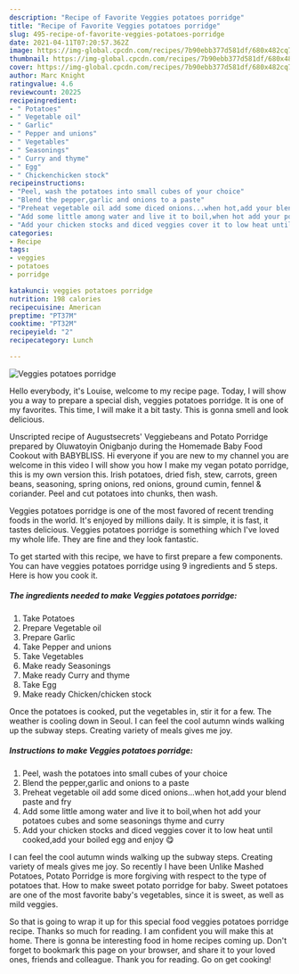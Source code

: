 ```yaml
---
description: "Recipe of Favorite Veggies potatoes porridge"
title: "Recipe of Favorite Veggies potatoes porridge"
slug: 495-recipe-of-favorite-veggies-potatoes-porridge
date: 2021-04-11T07:20:57.362Z
image: https://img-global.cpcdn.com/recipes/7b90ebb377d581df/680x482cq70/veggies-potatoes-porridge-recipe-main-photo.jpg
thumbnail: https://img-global.cpcdn.com/recipes/7b90ebb377d581df/680x482cq70/veggies-potatoes-porridge-recipe-main-photo.jpg
cover: https://img-global.cpcdn.com/recipes/7b90ebb377d581df/680x482cq70/veggies-potatoes-porridge-recipe-main-photo.jpg
author: Marc Knight
ratingvalue: 4.6
reviewcount: 20225
recipeingredient:
- " Potatoes"
- " Vegetable oil"
- " Garlic"
- " Pepper and unions"
- " Vegetables"
- " Seasonings"
- " Curry and thyme"
- " Egg"
- " Chickenchicken stock"
recipeinstructions:
- "Peel, wash the potatoes into small cubes of your choice"
- "Blend the pepper,garlic and onions to a paste"
- "Preheat vegetable oil add some diced onions...when hot,add your blend paste and fry"
- "Add some little among water and live it to boil,when hot add your potatoes cubes and some seasonings thyme and curry"
- "Add your chicken stocks and diced veggies cover it to low heat until cooked,add your boiled egg and enjoy 😋"
categories:
- Recipe
tags:
- veggies
- potatoes
- porridge

katakunci: veggies potatoes porridge 
nutrition: 198 calories
recipecuisine: American
preptime: "PT37M"
cooktime: "PT32M"
recipeyield: "2"
recipecategory: Lunch

---
```



![Veggies potatoes porridge](https://img-global.cpcdn.com/recipes/7b90ebb377d581df/680x482cq70/veggies-potatoes-porridge-recipe-main-photo.jpg)

Hello everybody, it's Louise, welcome to my recipe page. Today, I will show you a way to prepare a special dish, veggies potatoes porridge. It is one of my favorites. This time, I will make it a bit tasty. This is gonna smell and look delicious.

Unscripted recipe of Augustsecrets&#39; Veggiebeans and Potato Porridge prepared by Oluwatoyin Onigbanjo during the Homemade Baby Food Cookout with BABYBLISS. Hi everyone if you are new to my channel you are welcome in this video I will show you how I make my vegan potato porridge, this is my own version this. Irish potatoes, dried fish, stew, carrots, green beans, seasoning, spring onions, red onions, ground cumin, fennel &amp; coriander. Peel and cut potatoes into chunks, then wash.

Veggies potatoes porridge is one of the most favored of recent trending foods in the world. It's enjoyed by millions daily. It is simple, it is fast, it tastes delicious. Veggies potatoes porridge is something which I've loved my whole life. They are fine and they look fantastic.


To get started with this recipe, we have to first prepare a few components. You can have veggies potatoes porridge using 9 ingredients and 5 steps. Here is how you cook it.

<!--inarticleads1-->

##### The ingredients needed to make Veggies potatoes porridge:

1. Take  Potatoes
1. Prepare  Vegetable oil
1. Prepare  Garlic
1. Take  Pepper and unions
1. Take  Vegetables
1. Make ready  Seasonings
1. Make ready  Curry and thyme
1. Take  Egg
1. Make ready  Chicken/chicken stock


Once the potatoes is cooked, put the vegetables in, stir it for a few. The weather is cooling down in Seoul. I can feel the cool autumn winds walking up the subway steps. Creating variety of meals gives me joy. 

<!--inarticleads2-->

##### Instructions to make Veggies potatoes porridge:

1. Peel, wash the potatoes into small cubes of your choice
1. Blend the pepper,garlic and onions to a paste
1. Preheat vegetable oil add some diced onions...when hot,add your blend paste and fry
1. Add some little among water and live it to boil,when hot add your potatoes cubes and some seasonings thyme and curry
1. Add your chicken stocks and diced veggies cover it to low heat until cooked,add your boiled egg and enjoy 😋


I can feel the cool autumn winds walking up the subway steps. Creating variety of meals gives me joy. So recently I have been Unlike Mashed Potatoes, Potato Porridge is more forgiving with respect to the type of potatoes that. How to make sweet potato porridge for baby. Sweet potatoes are one of the most favorite baby&#39;s vegetables, since it is sweet, as well as mild veggies. 

So that is going to wrap it up for this special food veggies potatoes porridge recipe. Thanks so much for reading. I am confident you will make this at home. There is gonna be interesting food in home recipes coming up. Don't forget to bookmark this page on your browser, and share it to your loved ones, friends and colleague. Thank you for reading. Go on get cooking!
